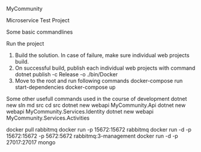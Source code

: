 MyCommunity

Microservice Test Project

Some basic commandlines

Run the project
1. Build the solution. In case of failure, make sure individual web projects build.
2. On successful build, publish each individual web projects with command
   dotnet publish -c Release -o ./bin/Docker
3. Move to the root and run following commands
   docker-compose run start-dependencies
   docker-compose up   

Some other usefull commands used in the course of development
dotnet new sln
md src
cd src
dotnet new webapi MyCommunity.Api
dotnet new webapi MyCommunity.Services.Identity
dotnet new webapi MyCommunity.Services.Activities

docker pull rabbitmq
docker run -p 15672:15672 rabbitmq
docker run -d -p 15672:15672 -p 5672:5672 rabbitmq:3-management
docker run -d -p 27017:27017 mongo